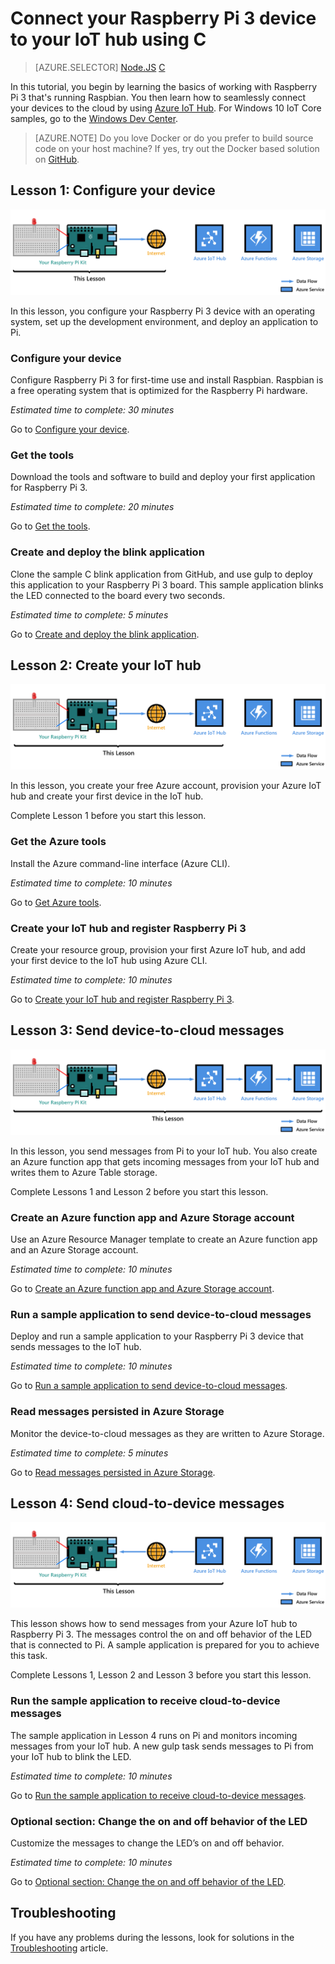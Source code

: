 <properties
    pageTitle="Connect Raspberry Pi (C) to Azure IoT - Get started | Azure"
    description="Get started with Raspberry Pi 3, create your Azure IoT hub, and connect Pi to the IoT hub."
    services="iot-hub"
    documentationcenter=""
    author="shizn"
    manager="timtl"
    tags=""
    keywords="azure iot hub, getting started with the internet of things, iot toolkit" />
<tags
    ms.assetid="68c0e730-1dc8-4e26-ac6b-573b217b302d"
    ms.service="iot-hub"
    ms.devlang="c"
    ms.topic="article"
    ms.tgt_pltfrm="na"
    ms.workload="na"
    ms.date="11/28/2016"
    wacn.date=""
    ms.author="xshi" />



# Connect your Raspberry Pi 3 device to your IoT hub using C
>[AZURE.SELECTOR]
[Node.JS](/documentation/articles/iot-hub-raspberry-pi-kit-node-get-started/)
[C](/documentation/articles/iot-hub-raspberry-pi-kit-c-get-started/)

In this tutorial, you begin by learning the basics of working with Raspberry Pi 3 that's running Raspbian. You then learn how to seamlessly connect your devices to the cloud by using [Azure IoT Hub](/documentation/articles/iot-hub-what-is-iot-hub/). For Windows 10 IoT Core samples, go to the [Windows Dev Center](http://www.windowsondevices.com/).

> [AZURE.NOTE]
> Do you love Docker or do you prefer to build source code on your host machine? If yes, try out the Docker based solution on [GitHub](https://github.com/Azure-Samples/iot-hub-c-raspberrypi-docker).

## Lesson 1: Configure your device
![Lesson 1 end-to-end diagram](./media/iot-hub-raspberry-pi-lessons/e2e-lesson1.png)

In this lesson, you configure your Raspberry Pi 3 device with an operating system, set up the development environment, and deploy an application to Pi.

### Configure your device
Configure Raspberry Pi 3 for first-time use and install Raspbian. Raspbian is a free operating system that is optimized for the Raspberry Pi hardware.

*Estimated time to complete: 30 minutes*

Go to [Configure your device](/documentation/articles/iot-hub-raspberry-pi-kit-c-lesson1-configure-your-device/).

### Get the tools
Download the tools and software to build and deploy your first application for Raspberry Pi 3.

*Estimated time to complete: 20 minutes*

Go to [Get the tools](/documentation/articles/iot-hub-raspberry-pi-kit-c-lesson1-get-the-tools-win32/).

### Create and deploy the blink application
Clone the sample C blink application from GitHub, and use gulp to deploy this application to your Raspberry Pi 3 board. This sample application blinks the LED connected to the board every two seconds.

*Estimated time to complete: 5 minutes*

Go to [Create and deploy the blink application](/documentation/articles/iot-hub-raspberry-pi-kit-c-lesson1-deploy-blink-app/).

## Lesson 2: Create your IoT hub
![Lesson 2 end-to-end diagram](./media/iot-hub-raspberry-pi-lessons/e2e-lesson2.png)

In this lesson, you create your free Azure account, provision your Azure IoT hub and create your first device in the IoT hub.

Complete Lesson 1 before you start this lesson.

### Get the Azure tools
Install the Azure command-line interface (Azure CLI).

*Estimated time to complete: 10 minutes*

Go to [Get Azure tools](/documentation/articles/iot-hub-raspberry-pi-kit-c-lesson2-get-azure-tools-win32/).

### Create your IoT hub and register Raspberry Pi 3
Create your resource group, provision your first Azure IoT hub, and add your first device to the IoT hub using Azure CLI.

*Estimated time to complete: 10 minutes*

Go to [Create your IoT hub and register Raspberry Pi 3](/documentation/articles/iot-hub-raspberry-pi-kit-c-lesson2-prepare-azure-iot-hub/).

## Lesson 3: Send device-to-cloud messages
![Lesson 3 end-to-end diagram](./media/iot-hub-raspberry-pi-lessons/e2e-lesson3.png)

In this lesson, you send messages from Pi to your IoT hub. You also create an Azure function app that gets incoming messages from your IoT hub and writes them to Azure Table storage.

Complete Lessons 1 and Lesson 2 before you start this lesson.

### Create an Azure function app and Azure Storage account
Use an Azure Resource Manager template to create an Azure function app and an Azure Storage account.

*Estimated time to complete: 10 minutes*

Go to [Create an Azure function app and Azure Storage account](/documentation/articles/iot-hub-raspberry-pi-kit-c-lesson3-deploy-resource-manager-template/).

### Run a sample application to send device-to-cloud messages
Deploy and run a sample application to your Raspberry Pi 3 device that sends messages to the IoT hub.

*Estimated time to complete: 10 minutes*

Go to [Run a sample application to send device-to-cloud messages](/documentation/articles/iot-hub-raspberry-pi-kit-c-lesson3-run-azure-blink/).

### Read messages persisted in Azure Storage
Monitor the device-to-cloud messages as they are written to Azure Storage.

*Estimated time to complete: 5 minutes*

Go to [Read messages persisted in Azure Storage](/documentation/articles/iot-hub-raspberry-pi-kit-c-lesson3-read-table-storage/).

## Lesson 4: Send cloud-to-device messages
![Lesson 4 end-to-end diagram](./media/iot-hub-raspberry-pi-lessons/e2e-lesson4.png)

This lesson shows how to send messages from your Azure IoT hub to Raspberry Pi 3. The messages control the on and off behavior of the LED that is connected to Pi. A sample application is prepared for you to achieve this task.

Complete Lessons 1, Lesson 2 and Lesson 3 before you start this lesson.

### Run the sample application to receive cloud-to-device messages
The sample application in Lesson 4 runs on Pi and monitors incoming messages from your IoT hub. A new gulp task sends messages to Pi from your IoT hub to blink the LED.

*Estimated time to complete: 10 minutes*

Go to [Run the sample application to receive cloud-to-device messages](/documentation/articles/iot-hub-raspberry-pi-kit-c-lesson4-send-cloud-to-device-messages/).

### Optional section: Change the on and off behavior of the LED
Customize the messages to change the LED’s on and off behavior.

*Estimated time to complete: 10 minutes*

Go to [Optional section: Change the on and off behavior of the LED](/documentation/articles/iot-hub-raspberry-pi-kit-c-lesson4-change-led-behavior/).

## Troubleshooting
If you have any problems during the lessons, look for solutions in the [Troubleshooting](/documentation/articles/iot-hub-raspberry-pi-kit-c-troubleshooting/) article.
